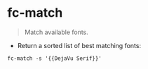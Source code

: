 # fc-match

> Match available fonts.

- Return a sorted list of best matching fonts:

`fc-match -s '{{DejaVu Serif}}'`
